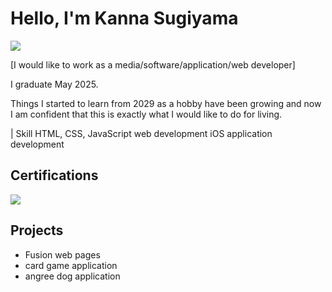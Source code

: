 # Hello, I'm Kanna Sugiyama
<a href="linkedin.com/in/kanna-sugiyama-288026282"><img src="https://img.shields.io/badge/-LinkedIn-0072b1?&style=for-the-badge&logo=linkedin&logoColor=white" /></a>

[I would like to work as a media/software/application/web developer]

I graduate May 2025.

Things I started to learn from 2029 as a hobby have been growing and now I am confident that this is exactly what I would like to do for living.


| Skill
HTML, CSS, JavaScript
web development
iOS application development




## Certifications
<div>
<img src="https://img.shields.io/badge/-ITIL%20Foundation-000080?style=for-the-badge&logo=itil&logoColor=white" />
</div>


## Projects
- Fusion web pages
- card game application
- angree dog application
